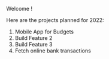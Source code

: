 Welcome !

Here are the projects planned for 2022:

1. Mobile App for Budgets
2. Build Feature 2
3. Build Feature 3
4. Fetch online bank transactions
